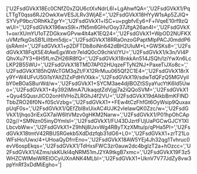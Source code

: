 ['U2FsdGVkX18Ec0CNfZ0xZQU6ctXvNdrL6l+LgAhwfQA=','U2FsdGVkX1/PqLTTgT0qss6RJ2OwkXwVESJLRv3WjAE=','U2FsdGVkX18HYyW1sAp5ZJIQ+SYVyP9bc/ORhKkZgrY=','U2FsdGVkX1+lSC+u+pgbfvEy6+F+lVqeE10rf9zQwUI=','U2FsdGVkX196wxS9i+/fN5m6GHv/Ooy37JfgA26an4I=','U2FsdGVkX1+oxrXUmYU1oTZDGkxwGPvw4lt4aK1EQ24=','U2FsdGVkX1+WpOD2NUFKXuVMzfkgGsSB1LiItbm5djc=','U2FsdGVkX18RRaOnzoGPaptMIpPACJ0mddP6ijsRAmI=','U2FsdGVkX1+p2DFTDb8oiNn642dBH2UIuM+L+GWSKs8=','U2FsdGVkX18FqX5E4tAwEgxWxtr7eIdQ0cO9chkV/YU=','U2FsdGVkX1/k3n/VI4PQhvXu7Y3+6H5fLmZH26lR8fQ=','U2FsdGVkX18nkkAn514JSQh/lziYwXn6LcLKP2B55WU=','U2FsdGVkX18TMD7AP02HUqzeFTyN2NJ+PaxeTiJXo8c=','U2FsdGVkX185hQWcTGM3qZt/FX12RrMuu065Qf2C1E4=','U2FsdGVkX18rXy9Y+W4UFvU50i1sYAltZIZxPdHVXkk=','U2FsdGVkX19/sdwTdQFzQ5MGVyilbY0eBOaSBurWd/w=','U2FsdGVkX1+SYCM3ae4djlBOZtSSyaYucYtK6Id5Uwo=','U2FsdGVkX1+4y392iMmA7UkaqqtZdVjgj7a2iQQoSVM=','U2FsdGVkX1+Qyu4SQusrJlCO2onHIVHoZLRGhJ4f2VU=','U2FsdGVkX19dAIkbBmKFINDTbbZRO26f0N+f0ScVzbg=','U2FsdGVkX1++FEw4tCzFhfGt6OyWsip9QuxaxpUqF0s=','U2FsdGVkX1/QEfZbI8xUixAC4UJK2vIeIawQK0Zzc/w=','U2FsdGVkX1/jhqo3riExGX7aiW6ltVMzv0gHKM2Narw=','U2FsdGVkX1/P01hpOhCAp02g//+SMNzn05inyDYmlsI=','U2FsdGVkX1/FU43DJzrtFUjUaPGCwGJCY1XILbcvbWw=','U2FsdGVkX1+Z9hNj8UxvWg4RByTXzXMtu/p/qPHa5PI=','U2FsdGVkX18tmtV42RBUSRGekb5XdDdzfqb31dG6+L0=','U2FsdGVkX1+zrT21LoWFsHo/Uwx/4+UHoaQyDfrrEno=','U2FsdGVkX18AW5YEj4Jh32qg1Tvhruc0evV6ospEkqs=','U2FsdGVkX1/TdHxsFWC3zr0auw2dc4bgIzT2a+hOzcc=','U2FsdGVkX1/4Zms/skKUkl4qNRM51mJ2YA9tkgB7xmc=','U2FsdGVkX19F3z5WHZCWIMeiWREIOCyiUXnANK4MLbI=','U2FsdGVkX1+UknV7V77JdZy8vw3ppYnRf3xDdMiEgho=']
